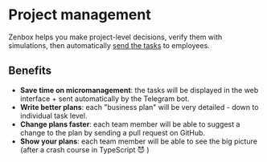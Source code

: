 # Project management

Zenbox helps you make project-level decisions, verify them with simulations, then automatically [send the tasks](TaskManagement.md) to employees.

## Benefits

* **Save time on micromanagement**: the tasks will be displayed in the web interface + sent automatically by the Telegram bot.
* **Write better plans**: each "business plan" will be very detailed - down to individual task level.
* **Change plans faster**: each team member will be able to suggest a change to the plan by sending a pull request on GitHub.
* **Show your plans**: each team member will be able to see the big picture (after a crash course in TypeScript 😈 )
